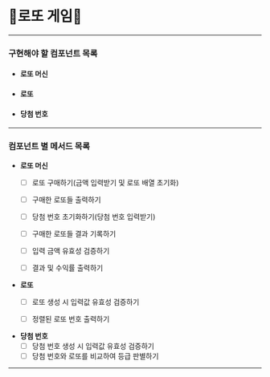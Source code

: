 # 👾로또 게임👾

---

### 구현해야 할 컴포넌트 목록

- #### 로또 머신
- #### 로또
- #### 당첨 번호

---

### 컴포넌트 별 메서드 목록

- **로또 머신**
    * [ ] 로또 구매하기(금액 입력받기 및 로또 배열 초기화)
    * [ ] 구매한 로또들 출력하기
    * [ ] 당첨 번호 초기화하기(당첨 번호 입력받기)
    * [ ] 구매한 로또들 결과 기록하기
    * [ ] 입력 금액 유효성 검증하기
    * [ ] 결과 및 수익률 출력하기

  
- **로또**
    * [ ] 로또 생성 시 입력값 유효성 검증하기
    * [ ] 정렬된 로또 번호 출력하기


- **당첨 번호**
    * [ ] 당첨 번호 생성 시 입력값 유효성 검증하기
    * [ ] 당첨 번호와 로또를 비교하여 등급 판별하기
---
